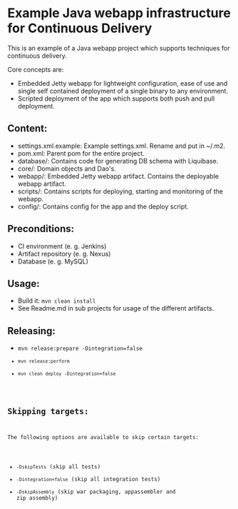Example Java webapp infrastructure for Continuous Delivery 
============================================================
This is an example of a Java webapp project which supports techniques for continuous delivery.

Core concepts are:

* Embedded Jetty webapp for lightweight configuration, ease of use and single self contained deployment of a single binary to any environment.
* Scripted deployment of the app which supports both push and pull deployment.

Content:
--------
* settings.xml.example: Example settings.xml. Rename and put in ~/.m2.
* pom.xml: Parent pom for the entire project.
* database/: Contains code for generating DB schema with Liquibase.
* core/: Domain objects and Dao's.
* webapp/: Embedded Jetty webapp artifact. Contains the deployable webapp artifact.
* scripts/: Contains scripts for deploying, starting and monitoring of the webapp.
* config/: Contains config for the app and the deploy script.

Preconditions:
--------------
* CI environment (e. g. Jenkins)
* Artifact repository (e. g. Nexus)
* Database (e. g. MySQL)

Usage:
------
* Build it: <code>mvn clean install</code>
* See Readme.md in sub projects for usage of the different artifacts.

Releasing:
----------
* <code>mvn release:prepare -Dintegration=false</deploy>
* <code>mvn release:perform</code>
* <code>mvn clean deploy -Dintegration=false</code>

Skipping targets:
-----------------
The following options are available to skip certain targets:

* <code>-DskipTests</code> (skip all tests)
* <code>-Dintegration=false</code> (skip all integration tests)
* <code>-DskipAssembly</code> (skip war packaging, appassembler and zip assembly)

